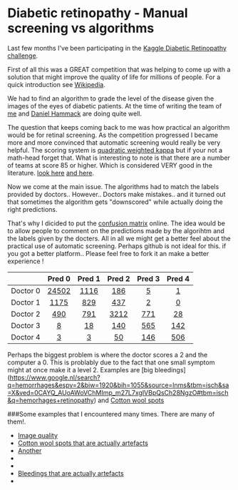 # Diabetic retinopathy - Manual screening vs algorithms
Last few months I've been participating in the [Kaggle Diabetic Retinopathy challenge](https://www.kaggle.com/c/diabetic-retinopathy-detection).

First of all this was a GREAT competition that was helping to come up with a solution that might improve the quality of life for millions of people. For a quick introduction see [Wikipedia](https://en.wikipedia.org/wiki/Diabetic_retinopathy).

We had to find an algorithm to grade the level of the disease given the images of the eyes of diabetic patients.
At the time of writing the team of [me](https://www.kaggle.com/juliandewit) and [Daniel Hammack](https://www.kaggle.com/dhammack) are doing quite well.

The question that keeps coming back to me was how practical an algorithm would be for retinal screening. As the competition progressed I became more and more convinced that automatic screening would really be very helpful. The scoring system is [quadratic weighted kappa](https://en.wikipedia.org/wiki/Cohen%27s_kappa) but if your not a math-head forget that. What is interesting to note is that there are a number of teams at score 85 or higher. Which is considered VERY good in the literature.
[look here](http://virtualhost.cs.columbia.edu/~julia/courses/CS6998/Interrater_agreement.Kappa_statistic.pdf) [and here](https://www.medcalc.org/manual/kappa.php).

Now we come at the main issue. The algorithms had to match the labels provided by doctors.. However.. Doctors make mistakes.. and it turned out that sometimes the algorithm gets "downscored" while actually doing the right predictions.

That's why I dicided to put the [confusion matrix](https://en.wikipedia.org/wiki/Confusion_matrix) online.
The idea would be to allow people to comment on the predictions made by the algorihtm and the labels given by the docters. All in all we might get a better feel about the practical use of automatic screening. Perhaps github is not ideal for this. if you got a better platform.. Please feel free to fork it an make a better experience !

|   |Pred 0|Pred 1|Pred 2|Pred 3|Pred 4|
|:-------|:----:|:----:|:----:|:----:|:----:|
|Doctor 0|[24502](https://github.com/juliandewit/kaggle_retinopathy/blob/master/lists/00/list.md)|[1116](https://github.com/juliandewit/kaggle_retinopathy/blob/master/lists/01/list.md)|[186](https://github.com/juliandewit/kaggle_retinopathy/blob/master/lists/02/list.md)|[5](https://github.com/juliandewit/kaggle_retinopathy/blob/master/lists/03/list.md)|[1](https://github.com/juliandewit/kaggle_retinopathy/blob/master/lists/04/list.md)|
|Doctor 1|[1175](https://github.com/juliandewit/kaggle_retinopathy/blob/master/lists/10/list.md)|[829](https://github.com/juliandewit/kaggle_retinopathy/blob/master/lists/11/list.md)|[437](https://github.com/juliandewit/kaggle_retinopathy/blob/master/lists/12/list.md)|[2](https://github.com/juliandewit/kaggle_retinopathy/blob/master/lists/13/list.md)|[0](https://github.com/juliandewit/kaggle_retinopathy/blob/master/lists/14/list.md)|
|Doctor 2|[490](https://github.com/juliandewit/kaggle_retinopathy/blob/master/lists/20/list.md)|[791](https://github.com/juliandewit/kaggle_retinopathy/blob/master/lists/21/list.md)|[3212](https://github.com/juliandewit/kaggle_retinopathy/blob/master/lists/22/list.md)|[771](https://github.com/juliandewit/kaggle_retinopathy/blob/master/lists/23/list.md)|[28](https://github.com/juliandewit/kaggle_retinopathy/blob/master/lists/24/list.md)|
|Doctor 3|[8](https://github.com/juliandewit/kaggle_retinopathy/blob/master/lists/30/list.md)|[18](https://github.com/juliandewit/kaggle_retinopathy/blob/master/lists/31/list.md)|[140](https://github.com/juliandewit/kaggle_retinopathy/blob/master/lists/32/list.md)|[565](https://github.com/juliandewit/kaggle_retinopathy/blob/master/lists/33/list.md)|[142](https://github.com/juliandewit/kaggle_retinopathy/blob/master/lists/34/list.md)|
|Doctor 4|[3](https://github.com/juliandewit/kaggle_retinopathy/blob/master/lists/40/list.md)|[3](https://github.com/juliandewit/kaggle_retinopathy/blob/master/lists/41/list.md)|[50](https://github.com/juliandewit/kaggle_retinopathy/blob/master/lists/42/list.md)|[146](https://github.com/juliandewit/kaggle_retinopathy/blob/master/lists/43/list.md)|[506](https://github.com/juliandewit/kaggle_retinopathy/blob/master/lists/44/list.md)|

Perhaps the biggest problem is where the doctor scores a 2 and the computer a 0.
This is problably due to the fact that one small symptom might at once make it a level 2.
Examples are [big bleedings] (https://www.google.nl/search?q=hemorrhages&espv=2&biw=1920&bih=1055&source=lnms&tbm=isch&sa=X&ved=0CAYQ_AUoAWoVChMImp_m27L7xgIVBpQsCh28NgzO#tbm=isch&q=hemorhages+retinopathy) and [Cotton wool spots](https://www.google.nl/search?q=hemorrhages&espv=2&biw=1920&bih=1055&source=lnms&tbm=isch&sa=X&ved=0CAYQ_AUoAWoVChMImp_m27L7xgIVBpQsCh28NgzO#tbm=isch&q=cotton+wool+spots+)

###Some examples that I encountered many times. There are many of them!.
- [Image quality](https://github.com/juliandewit/kaggle_retinopathy/blob/master/lists/20/10/10043_left.md)
- [Cotton wool spots that are actually artefacts]( https://github.com/juliandewit/kaggle_retinopathy/blob/master/lists/20/10/10501_right.md)
- [Another](https://github.com/juliandewit/kaggle_retinopathy/blob/master/lists/20/10/10616_left.md)
- 
- 
- [Bleedings that are actually artefacts](https://github.com/juliandewit/kaggle_retinopathy/blob/master/lists/20/10/10671_right.md)
- 










